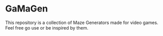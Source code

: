 # GaMaGen
This repository is a collection of Maze Generators made for video games. Feel free go use or be inspired by them.
